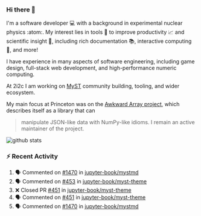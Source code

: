 ### Hi there 👋 

I'm a software developer 💻 with a background in experimental nuclear physics :atom:. My interest lies in tools :wrench: to improve productivity :chart_with_upwards_trend: and scientific insight :telescope:, including rich documentation 📚, interactive computing 🧮, and more! 

I have experience in many aspects of software engineering, including game design, full-stack web development, and high-performance numeric computing. 

At 2i2c I am working on [MyST](https://github.com/jupyter-book/mystmd) community building, tooling, and wider ecosystem. 

My main focus at Princeton was on the [Awkward Array project](awkward-array.org/), which describes itself as a library that can 
> manipulate JSON-like data with NumPy-like idioms. I remain an active maintainer of the project. 

![github stats](https://github-readme-stats.vercel.app/api?username=agoose77&show_icons=true&hide_rank=true&hide_title=true&bg_color=30,e76445,904e95&text_color=efe3ec&icon_color=efe3ec)
<!--
**agoose77/agoose77** is a ✨ _special_ ✨ repository because its `README.md` (this file) appears on your GitHub profile.

Here are some ideas to get you started:

- 🔭 I’m currently working on ...
- 🌱 I’m currently learning ...
- 👯 I’m looking to collaborate on ...
- 🤔 I’m looking for help with ...
- 💬 Ask me about ...
- 📫 How to reach me: ...
- 😄 Pronouns: ...
- ⚡ Fun fact: ...
-->

### :zap: Recent Activity

<!--START_SECTION:activity-->
1. 🗣 Commented on [#1470](https://github.com/jupyter-book/mystmd/pull/1470#issuecomment-2304479875) in [jupyter-book/mystmd](https://github.com/jupyter-book/mystmd)
2. 🗣 Commented on [#453](https://github.com/jupyter-book/myst-theme/issues/453#issuecomment-2304421372) in [jupyter-book/myst-theme](https://github.com/jupyter-book/myst-theme)
3. ❌ Closed PR [#451](https://github.com/jupyter-book/myst-theme/pull/451) in [jupyter-book/myst-theme](https://github.com/jupyter-book/myst-theme)
4. 🗣 Commented on [#451](https://github.com/jupyter-book/myst-theme/pull/451#issuecomment-2303050957) in [jupyter-book/myst-theme](https://github.com/jupyter-book/myst-theme)
5. 🗣 Commented on [#1470](https://github.com/jupyter-book/mystmd/pull/1470#issuecomment-2303034052) in [jupyter-book/mystmd](https://github.com/jupyter-book/mystmd)
<!--END_SECTION:activity-->
